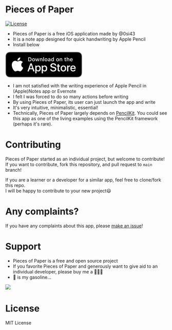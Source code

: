 # Pieces of Paper

[![License](https://img.shields.io/github/license/0si43/PiecesOfPaper)](https://github.com/0si43/PiecesOfPaper/blob/master/LICENSE.md)

- Pieces of Paper is a free iOS application made by @0si43
- It is a note app designed for quick handwriting by Apple Pencil
- Install below 

[![Download_on_the_App_Store_Badge](./docs/Download_on_the_App_Store_Badge.svg)](https://apps.apple.com/jp/app/like-a-paper/id1511690088#?platform=ipad)

- I am not satisfied with the writing experience of Apple Pencil in (Apple)Notes app or Evernote
- I felt I was forced to do so many actions before writing
- By using Pieces of Paper, its user can just launch the app and write
- It's very intuitive, minimalistic, essential!
- Technically, Pieces of Paper largely depends on [PencilKit](https://developer.apple.com/documentation/pencilkit). You could see this app as one of the living examples using the PencilKit framework (perhaps it's rare). 

# Contributing

Pieces of Paper started as an individual project, but welcome to contribute!  
If you want to contribute, fork this repository, and pull request to `main` branch!

If you are a learner or a developer for a similar app, feel free to clone/fork this repo.  
I will be happy to contribute to your new project😃

# Any complaints?

If you have any complaints about this app, please [make an issue](https://github.com/0si43/PiecesOfPaper/issues/new)!  

# Support

- Pieces of Paper is a free and open source project
- If you favorite Pieces of Paper and generously want to give aid to an individual developer, please buy me a 🍺🍺🍺 
- 🍺 is my gasoline...

<a href="https://www.buymeacoffee.com/st43"><img src="https://img.buymeacoffee.com/button-api/?text=Buy me a beer&emoji=🍺&slug=st43&button_colour=FFDD00&font_colour=000000&font_family=Cookie&outline_colour=000000&coffee_colour=ffffff"></a>

# License

MIT License  
